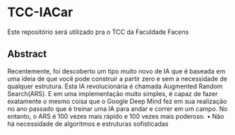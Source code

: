 # TCC-IACar
Este repositório será utilizado pra o TCC da Faculdade Facens


## Abstract
Recentemente, foi descoberto um tipo muito novo de IA que é baseada em uma ideia de que você pode construir a partir
zero e sem a necessidade de qualquer estrutura.  Esta IA revolucionária é chamada Augmented Random Search(ARS).
E em uma implementação muito simples, é capaz de fazer exatamente o mesmo coisa que o Google Deep Mind fez em sua realização no ano passado que é treinar uma IA para andar e correr em um campo.
No entanto, o ARS é 100 vezes mais rápido e 100 vezes mais poderoso.
• Não há necessidade de algoritmos e estruturas sofisticadas